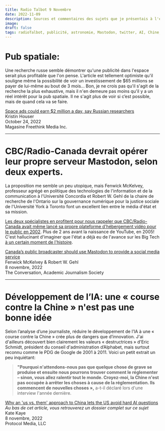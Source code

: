 ```yaml
---
title: Radio Talbot 9 Novembre
date: 2022-11-09
description: Sources et commentaires des sujets que je présentais à l'émission Radio Talbot du mercredi 9 novembre dernier
image:
draft: false
tags: radioTalbot, publicité, astronomie, Mastodon, twitter, AI, Chine, U.S.A., États-Unis, réglementation, loi, gouvernement
---
```

# Pub spatiale:
Une recherche russe semble démontrer qu'une publicité dans l'espace serait plus profitable que l'on pense. L'article est tellement optimiste qu'il souligne même la possibilité de voir un investissement de $65 millions se payer de lui-même au bout de 3 mois... Bon, je ne crois pas qu'il s'agit de la recherche la plus exhaustive, mais il n'en demeure pas moins qu'il y a un réel intérêt pour la pub spatiale. Il ne s'agit plus de voir si c’est possible, mais de quand cela va se faire.

[Space ads could earn $2 million a day, say Russian researchers](https://www.freethink.com/space/space-advertising)  
Kristin Houser  
October 24, 2022  
Magasine Freethink Media Inc.

---

# CBC/Radio-Canada devrait opérer leur propre serveur Mastodon, selon deux experts.
La proposition me semble un peu utopique, mais Fenwick McKelvey, professeur agrégé en politique des technologies de l'information et de la communication à l'Université Concordia et Robert W. Gehl de la chaire de recherche de l'Ontario sur la gouvernance numérique pour la justice sociale de l'Université York à Toronto font un excellent lien entre le média d'état et sa mission.  

[Les deux spécialistes en profitent pour nous rappeler que CBC/Radio-Canada avait même lancé sa propre plateforme d'hébergement vidéo pour le public en 2002](https://exclaim.ca/music/article/do_i_want_my_zed_tv-cbc_attempts_open_source). Plus de 2 ans avant la naissance de YouTube, en 2005! C'est hallucinant d'imaginer que l'état a déjà eu de l'avance sur les Big Tech [à un certain moment de l'histoire](https://web.archive.org/web/20021210152457/http://zed.cbc.ca/displayContent.do?item_id=7860).

[Canada’s public broadcaster should use Mastodon to provide a social media service](https://theconversation.com/canadas-public-broadcaster-should-use-mastodon-to-provide-a-social-media-service-194116)  
Fenwick McKelvey & Robert W. Gehl   
8 novembre, 2022  
The Conversation, Academic Journalism Society  

---

# Développement de l’IA: une « course contre la Chine » n'est pas une bonne idée
Selon l’analyse d’une journaliste, réduire le développement de l’IA à une « course contre la Chine » crée plus de dangers que d’innovation. J'ai d'ailleurs découvert bien clairement les valeurs « destructrices » d'Eric Schmidt, président du conseil d'administration d’Alphabet, mais surtout reconnu comme le PDG de Google de 2001 à 2011. Voici un petit extrait un peu inquiétant:

> **"Pourquoi n'attendons-nous pas que quelque chose de grave se produise et ensuite nous pourrons trouver comment le réglementer – sinon, vous allez ralentir tout le monde. Croyez-moi, la Chine n'est pas occupée à arrêter les choses à cause de la réglementation. Ils commencent de nouvelles choses »,** a-t-il déclaré lors d'une interview l'année dernière.  

[Why an 'us vs. them' approach to China lets the US avoid hard AI questions](https://www.protocol.com/enterprise/us-china-ai-fear-military)  
_Au bas de cet article, vous retrouverez un dossier complet sur ce sujet_  
Kate Kaye  
8 novembre, 2022  
Protocol Media, LLC
